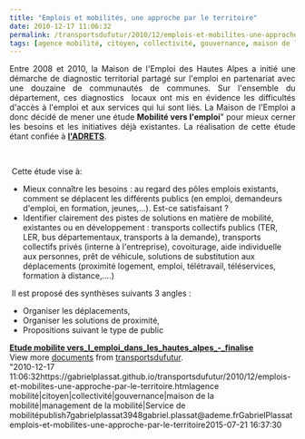 ```yaml
---
title: "Emplois et mobilités, une approche par le territoire"
date: 2010-12-17 11:06:32
permalink: /transportsdufutur/2010/12/emplois-et-mobilites-une-approche-par-le-territoire.html
tags: [agence mobilité, citoyen, collectivité, gouvernance, maison de la mobilité, management de la mobilité, Service de mobilité]
---
```


<p style="text-align: justify">Entre 2008 et 2010, la Maison de l'Emploi des Hautes Alpes a initié une démarche de diagnostic territorial partagé sur l'emploi en partenariat avec une douzaine de communautés de communes. Sur l'ensemble du département, ces diagnostics  locaux ont mis en évidence les difficultés d'accès à l'emploi et aux services qui lui sont liés. La Maison de l'Emploi a donc décidé de mener une étude <strong>Mobilité vers l'emploi</strong>" pour mieux cerner les besoins et les initiatives déjà existantes. La réalisation de cette étude étant confiée à <strong><a href=""http://www.adrets-asso.fr/?Etude-Mobilite-vers-l-emploi-Juin"" target=""_blank"">l'ADRETS</a></strong>.</p> <p style=""text-align: justify""><a href="https://gabrielplassat.github.io/transportsdufutur/wp-content/uploads/sites/6/old/6a0120a66d2ad4970b0148c6d2cc0c970c-800wi.jpg"" rel=""lightbox""><img alt=""Emploi"" class=""asset  asset-image at-xid-6a0120a66d2ad4970b0148c6d2cc0c970c"" src=""/wp-content/uploads/sites/6/old/6a0120a66d2ad4970b0148c6d2cc0c970c-500wi.jpg"" style=""margin-left: automargin-right: auto"" title=""Emploi"" /></a> </p>  <!--more-->   <br /> Cette étude vise à: <ul style=""text-align: justify""> <li>Mieux connaître les besoins : au regard des pôles emplois existants, comment se déplacent les différents publics (en emploi, demandeurs d'emploi, en formation, jeunes,...). Est-ce satisfaisant ?</li> <li>Identifier clairement des pistes de solutions en matière de mobilité, existantes ou en développement : transports collectifs publics (TER, LER, bus départementaux, transports à la demande), transports collectifs privés (interne à l'entreprise), covoiturage, aide individuelle aux personnes, prêt de véhicule, solutions de substitution aux déplacements (proximité logement, emploi, télétravail, téléservices, formation à distance,....)</li> </ul> <p style=""text-align: justify""> Il est proposé des synthèses suivants 3 angles :</p> <ul> <li>Organiser les déplacements,</li> <li>Organiser les solutions de proximité,</li> <li>Propositions suivant le type de public</li> </ul> <div id=""__ss_6206398"" style=""width: 477px""><strong style=""margin: 12px 0 4px""><a href=""http://www.slideshare.net/transportsdufutur/etude-mobilite-verslemploidansleshautesalpesfinalise"" title=""Etude mobilite vers_l_emploi_dans_les_hautes_alpes_-_finalise"">Etude mobilite vers_l_emploi_dans_les_hautes_alpes_-_finalise</a></strong>         <div style=""padding: 5px 0 12px"">View more <a href=""http://www.slideshare.net/"">documents</a> from <a href=""http://www.slideshare.net/transportsdufutur"">transportsdufutur</a>.</div> </div>"2010-12-17 11:06:32https://gabrielplassat.github.io/transportsdufutur/2010/12/emplois-et-mobilites-une-approche-par-le-territoire.htmlagence mobilité|citoyen|collectivité|gouvernance|maison de la mobilité|management de la mobilité|Service de mobilitépublish7gabrielplassat3948gabriel.plassat@ademe.frGabrielPlassatemplois-et-mobilites-une-approche-par-le-territoire2015-07-21 16:37:30
